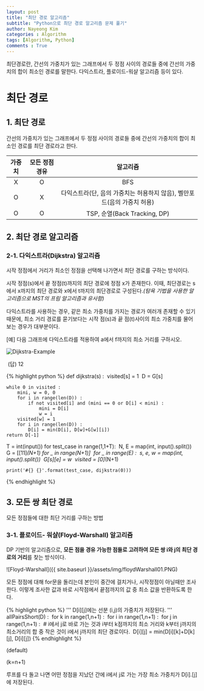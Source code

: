 ```yaml
---
layout: post
title: "최단 경로 알고리즘"
subtitle: "Python으로 최단 경로 알고리즘 문제 풀기"
author: Nayeong Kim
categories : Algorithm
tags: [Algorithm, Python]
comments : True
---
```

<div id='preview' class='display-none'>
최단경로란, 간선의 가중치가 있는 그래프에서 두 정점 사이의 경로들 중에 간선의 가중치의 합이 최소인 경로를 말한다. 다익스트라, 플로이드-워샬 알고리즘 등이 있다.
</div>

# 최단 경로

## 1. 최단 경로

간선의 가중치가 있는 그래프에서 두 정점 사이의 경로들 중에 간선의 가중치의 합이 최소인 경로를 최단 경로라고 한다.

| 가중치 | 모든 정점 경유 |                           알고리즘                           |
| :----: | :------------: | :----------------------------------------------------------: |
|   X    |       O        |                             BFS                              |
|   O    |       X        | 다익스트라(단, 음의 가중치는 허용하지 않음), 벨만포드(음의 가중치 허용) |
|   O    |       O        |                 TSP, 순열(Back Tracking, DP)                 |



## 2. 최단 경로 알고리즘

### 2-1. 다익스트라(Dijkstra) 알고리즘

시작 정점에서 거리가 최소인 정점을 선택해 나가면서 최단 경로를 구하는 방식이다.

시작 정점(s)에서 끝 정점(t)까지의 최단 경로에 정점 x가 존재한다. 이때, 최단경로는 s에서 x까지의 최단 경로와 x에서 t까지의 최단경로로 구성된다.*(탐욕 기법을 사용한 알고리즘으로 MST의  프림 알고리즘과 유사함)*

다익스트라를 사용하는 경우, 같은 최소 가중치를 가지는 경로가 여러개 존재할 수 있기 때문에, 최소 거리 경로를 묻기보다는 시작 점(s)과 끝 점(t)사이의 최소 가중치를 물어보는 경우가 대부분이다.

[예] 다음 그래프에 다익스트라를 적용하여  a에서 f까지의 최소 거리를 구하시오. 

![Dijkstra-Example]({{site.baseurl}}/assets/img/dijkstra01.PNG)

​	(답) 12 

{% highlight python %}
def dijkstra(s) :
​    visited[s] = 1
​    D = G[s]

    while 0 in visited :
        mini, w = 0, 0
        for i in range(len(D)) :
            if not visited[i] and (mini == 0 or D[i] < mini) :
                mini = D[i]
                w = i
        visited[w] = 1
        for i in range(len(D)) :
            D[i] = min(D[i], D[w]+G[w][i])
    return D[-1]


T = int(input())
for test_case in range(1,1+T):
​    N, E = map(int, input().split())
​    G = [[11]*(N+1) for _ in range(N+1)]
​    for _ in range(E) :
​        s, e, w = map(int, input().split())
​        G[s][e] = w
​    visited = [0]*(N+1)

    print('#{} {}'.format(test_case, dijkstra(0)))
{% endhighlight %}



## 3. 모든 쌍 최단 경로

모든 정점들에 대한 최단 거리를 구하는 방법

### 3-1. 플로이드- 워샬(Floyd-Warshall) 알고리즘

DP 기반의 알고리즘으로, **모든 점을 경유 가능한 점들로 고려하여 모든 쌍 i와 j의 최단 경로의 거리**를 찾는 방식이다.

![Floyd-Warshall]({{ site.baseurl }}/assets/img/floydWarshall01.PNG)

모든 정점에 대해 for문을 돌리는데 본인이 중간에 걸치거나, 시작정점이 아닐때만 조사한다.  이렇게 조사한 값과 바로 시작점에서 끝점까지의 값 중 최소 값을 반환하도록 한다.

{% highlight python %}
'''
D[i][j]에는 선분 (i,j)의 가중치가 저장된다.
'''
allPairsShort(D) :
​    for k in range(1,n+1) :
​        for i in range(1,n+1) :
​            for j in range(1,n+1) :
​                # i에서 j로 바로 가는 것과 i부터 k점까지의 최소 거리와 k부터 j까지의 최소거리의 합 중 작은 것이 i에서 j까지의 최단 경로이다. 
​				D[i][j] = min(D[i][k]+D[k][j], D[i][j])
{% endhighlight %}

(default)

(k=n+1)

루프를 다 돌고 나면 어떤 정점을 지났던 간에 i에서 j로 가는 가장 최소 가중치가 D[i].[j]에 저장된다.

```

```